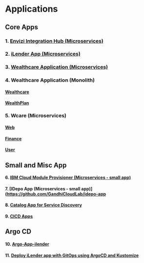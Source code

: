 # Applications

## Core Apps

### 1. [Envizi Integration Hub (Microservices)](https://github.com/ibm-ecosystem-engineering/envizi-integration-hub-app/tree/main)

### 2. [iLender App (Microservices)](https://github.com/GandhiCloudLab/iLenderApp)


### 3. [Wealthcare Application (Microservices)](https://github.com/GandhiCloudLab/wealthcare-cloud-native-app)

### 4. Wealthcare Application (Monolith)

#### [Wealthcare](https://github.com/GandhiCloudLab/wealthcare-monolith-app)

#### [WealthPlan](https://github.com/GandhiCloudLab/wealthplan)


### 5. Wcare (Microservices)

#### [Web](https://github.com/GandhiCloudLab/wcare-web)

#### [Finance](https://github.com/GandhiCloudLab/wcare-finance)

#### [User](https://github.com/GandhiCloudLab/wcare-user)

## Small and Misc App

#### 6. [IBM Cloud Module Provisioner (Microservices - small app)](https://github.com/GandhiCloudLab/ibm-cloud-module-provisioner)


#### 7. [IDepo App (Microservices - small app)](https://github.com/GandhiCloudLab/idepo-app

#### 8. [Catalog App for Service Discovery](https://github.com/GandhiCloudLab/service-discovery-app-catalog)

#### 9. [CICD Apps](https://github.com/GandhiCloudLab/gan-cicd-apps)

## Argo CD

#### 10. [Argo-App-ilender](https://github.com/GandhiCloudLab/argo-app-ilender)

#### 11. [Deploy iLender app with GitOps using ArgoCD and Kustomize](https://github.com/GandhiCloudLab/argo-app-ilender-kustomize)